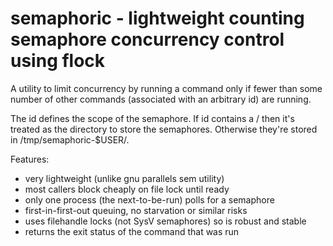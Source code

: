 semaphoric - lightweight counting semaphore concurrency control using flock
===========================================================================

A utility to limit concurrency by running a command only if fewer than some
number of other commands (associated with an arbitrary id) are running.

The id defines the scope of the semaphore.
If id contains a / then it's treated as the directory to store the semaphores.
Otherwise they're stored in /tmp/semaphoric-$USER/.

Features:
- very lightweight (unlike gnu parallels sem utility)
- most callers block cheaply on file lock until ready
- only one process (the next-to-be-run) polls for a semaphore
- first-in-first-out queuing, no starvation or similar risks
- uses filehandle locks (not SysV semaphores) so is robust and stable
- returns the exit status of the command that was run


